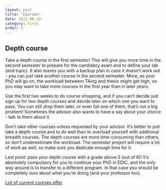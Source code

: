 ```yaml
---
layout: post
title: "Courses"
date: 2021-08-10
category: first
order: 3
---
```


## Depth course
Take a depth course in the first semester! This will give you more time in the second semester to prepare for the candidacy exam and to define your lab (and topic). It also leaves you with a backup plan in case it doesn’t work out - you can just take another course in the second semester. More, as your PhD will go on, the workload betweem TAing and thesis might get high, so you may want to take more courses in the first year than in later years.

Use the first two weeks to do course shopping, and if you can’t decide just sign up for two depth courses and decide later on which one you want to pass. You can still drop them later, or even fail one of them, that’s not a big problem! Sometimes the advisor also wants to have a say about your choice - talk to them about it.

Don’t take other courses unless requested by your advisor. It’s better to just take a depth course and to do well than to overload yourself with additional breadth courses. The depth courses are more time-consuming than others, so don’t underestimate the workload. The semester project will require a lot of work as well, so make sure you dedicate enough time for it.

Last point: pass your depth course with a grade above 5 (out of 6)! It’s absolutely compulsory for you to continue your PhD in EDIC, and the only way around is to transfer to a different program. In that case you should be completely sure about what you’re doing (and your professor too).

[List of current courses offer](https://www.epfl.ch/education/phd/edic-computer-and-communication-sciences/edic-computer-and-communication-sciences/edic-course-book/)

